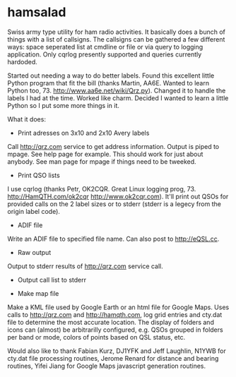 hamsalad
========

Swiss army type utility for ham radio activities.  It basically does a bunch of things with a list of callsigns.  The callsigns can be gathered a few different ways: space seperated list at cmdline or file or via query to logging application.  Only cqrlog presently supported and queries currently hardoded.

Started out needing a way to do better labels.  Found this excellent little Python program that fit the bill (thanks Martin, AA6E. Wanted to learn Python too, 73. http://www.aa6e.net/wiki/Qrz.py).  Changed it to handle the labels I had at the time.  Worked like charm.  Decided I wanted to learn a little Python so I put some more things in it.

What it does:
- Print adresses on 3x10 and 2x10 Avery labels

Call http://qrz.com service to get address information.  Output is piped to mpage.  See help page for example.  This should work for just about anybody.  See man page for mpage if things need to be tweeked.
- Print QSO lists

I use cqrlog (thanks Petr, OK2CQR.  Great Linux logging prog, 73.  http://HamQTH.com/ok2cqr http://www.ok2cqr.com).   It'll print out QSOs for provided calls on the 2 label sizes or to stderr (stderr is a legecy from the origin label   code).
- ADIF file

Write an ADIF file to specified file name.  Can also post to http://eQSL.cc.
- Raw output

Output to stderr results of http://qrz.com service call.
- Output call list to stderr

- Make map file

Make a KML file used by Google Earth or an html file for Google Maps.  Uses calls to http://qrz.com and http://hamqth.com, log grid entries and cty.dat file to determine the most accurate location.  The display of folders and icons can (almost) be arbitrarilly configured, e.g. QSOs grouped in folders per band or mode, colors of points based on QSL status, etc.

Would also like to thank Fabian Kurz, DJ1YFK and Jeff Laughlin, N1YWB for cty.dat file processing routines, Jerome Renard for distance and bearing routines, Yifei Jiang for Google Maps javascript generation routines.

